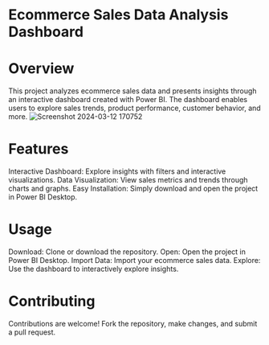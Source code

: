 # Ecommerce Sales Data Analysis Dashboard
# Overview
This project analyzes ecommerce sales data and presents insights through an interactive dashboard created with Power BI. The dashboard enables users to explore sales trends, product performance, customer behavior, and more.
![Screenshot 2024-03-12 170752](https://github.com/rushikghule/Power-BI-Ecommerce-Sales-Dashboard/assets/128126102/dcb680d6-a4cd-4445-b729-721a5db06a03)
# Features
Interactive Dashboard: Explore insights with filters and interactive visualizations.
Data Visualization: View sales metrics and trends through charts and graphs.
Easy Installation: Simply download and open the project in Power BI Desktop.
# Usage
Download: Clone or download the repository.
Open: Open the project in Power BI Desktop.
Import Data: Import your ecommerce sales data.
Explore: Use the dashboard to interactively explore insights.
# Contributing
Contributions are welcome! Fork the repository, make changes, and submit a pull request.
